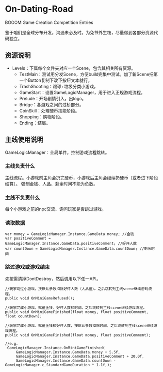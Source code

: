 # On-Dating-Road
BOOOM Game Creation Competition Entries

鉴于咱们是全球分布开发，沟通未必及时。为免节外生枝，尽量做到各部分资源代码独立。

## 资源说明
* Levels：下属每个文件夹对应一个Scene，包含其相关所有资源。
  * TestMain：测试用分发Scene，方便build完集中测试。加了新Scene把第一个Button复制下改下按钮文本就行。
  * TrashShooting：踢球+垃圾分类小游戏。
  * GameStart：设置GameLogicManager，用于进入正规游戏流程。
  * Prelude：开场剧情引入，出logo。
  * Bridge：各游戏之间的过桥部分。
  * CoinSkill：处理硬币技能阶段。
  * Shopping：购物阶段。
  * Ending：结局。

## 主线使用说明
GameLogicManager：全局单件，控制游戏流程跳转。

### 主线负责什么
主线流程。小游戏前主角会扔完硬币，小游戏后主角会继续扔硬币（或者进下阶段结算）。
强制金钱、人品、剩余时间不能为负数。

### 主线不负责什么
每个小游戏之前的npc交流、询问玩家是否跳过游戏。

### 读取数据
~~~
var money = GameLogicManager.Instance.GameData.money; //金钱
var positiveComment = GameLogicManager.Instance.GameData.positiveComment; //好评人数
var countDown = GameLogicManager.Instance.GameData.countDown; //剩余时间
~~~

### 跳过游戏或游戏结束
先按需清掉DontDestroy，然后调用以下任一API。

~~~
//玩家跳过小游戏。按默认参数扣除好评人数（人品值）。之后跳转到主线scene继续游戏流程。
public void OnMiniGameRefused();

//玩家完成小游戏。赋值金钱、好评人数和时间。之后跳转到主线scene继续游戏流程。
public void OnMiniGameFinished(float money, float positiveComment, float countDown);

//玩家完成小游戏。赋值金钱和好评人数，按默认参数扣除时间。之后跳转到主线scene继续游戏流程。
public void OnMiniGameFinished(float money, float positiveComment);

//e.g.
 GameLogicManager.Instance.OnMiniGameFinished(
     GameLogicManager.Instance.GameData.money + 5.5f,
     GameLogicManager.Instance.GameData.positiveComment + 20.0f,
     GameLogicManager.Instance.GameData.countDown - GameLogicManager.c_StandardGameDuration * 1.1f,);
~~~
    

